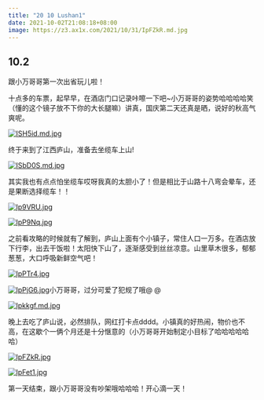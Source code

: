 ```yaml
---
title: "20 10 Lushan1"
date: 2021-10-02T21:08:18+08:00
image: https://z3.ax1x.com/2021/10/31/IpFZkR.md.jpg
---
```

## 10.2

跟小万哥哥第一次出省玩儿啦！

十点多的车票，起早早，在酒店门口记录咔嚓一下吧~小万哥哥的姿势哈哈哈哈笑（懂的这个镜子放不下你的大长腿嘛）讲真，国庆第二天还真是晒，说好的秋高气爽呢。

[![ISH5id.md.jpg](https://z3.ax1x.com/2021/10/31/ISH5id.md.jpg)](https://imgtu.com/i/ISH5id)

终于来到了江西庐山，准备去坐缆车上山!

[![ISbD0S.md.jpg](https://z3.ax1x.com/2021/10/31/ISbD0S.md.jpg)](https://imgtu.com/i/ISbD0S)

其实我也有点点怕坐缆车哎呀我真的太胆小了！但是相比于山路十八弯会晕车，还是果断选择缆车！！

[![Ip9VRU.jpg](https://z3.ax1x.com/2021/10/31/Ip9VRU.md.jpg)](https://imgtu.com/i/Ip9VRU)

[![IpP9Nq.jpg](https://z3.ax1x.com/2021/10/31/IpP9Nq.md.jpg)](https://imgtu.com/i/IpP9Nq)

之前看攻略的时候就有了解到，庐山上面有个小镇子，常住人口一万多。在酒店放下行李，出去干饭啦！太阳快下山了，逐渐感受到丝丝凉意。山里草木很多，郁郁葱葱，大口呼吸新鲜空气吧！

[![IpPTr4.jpg](https://z3.ax1x.com/2021/10/31/IpPTr4.md.jpg)](https://imgtu.com/i/IpPTr4)

[![IpPjG6.jpg](https://z3.ax1x.com/2021/10/31/IpPjG6.jpg)](https://imgtu.com/i/IpPjG6)小万哥哥，过分可爱了犯规了哦@ @

[![Ipkkgf.md.jpg](https://z3.ax1x.com/2021/10/31/Ipkkgf.md.jpg)](https://imgtu.com/i/Ipkkgf)

晚上去吃了庐山说，必然排队，网红打卡点dddd。小镇真的好热闹，物价也不高，在这歇个一俩个月还是十分惬意的（小万哥哥开始制定小目标了哈哈哈哈哈哈）

[![IpFZkR.jpg](https://z3.ax1x.com/2021/10/31/IpFZkR.md.jpg)](https://imgtu.com/i/IpFZkR)

[![IpFet1.jpg](https://z3.ax1x.com/2021/10/31/IpFet1.md.jpg)](https://imgtu.com/i/IpFet1)



第一天结束，跟小万哥哥没有吵架哦哈哈哈！开心滴一天！

